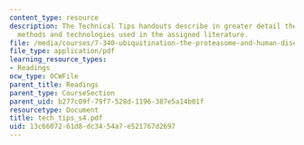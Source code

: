 ```yaml
---
content_type: resource
description: The Technical Tips handouts describe in greater detail the experimental
  methods and technologies used in the assigned literature.
file: /media/courses/7-340-ubiquitination-the-proteasome-and-human-disease-fall-2004/13c6607261d8dc3454a7e521767d2697_tech_tips_s4.pdf
file_type: application/pdf
learning_resource_types:
- Readings
ocw_type: OCWFile
parent_title: Readings
parent_type: CourseSection
parent_uid: b277c09f-79f7-528d-1196-387e5a14b01f
resourcetype: Document
title: tech_tips_s4.pdf
uid: 13c66072-61d8-dc34-54a7-e521767d2697
---
```

